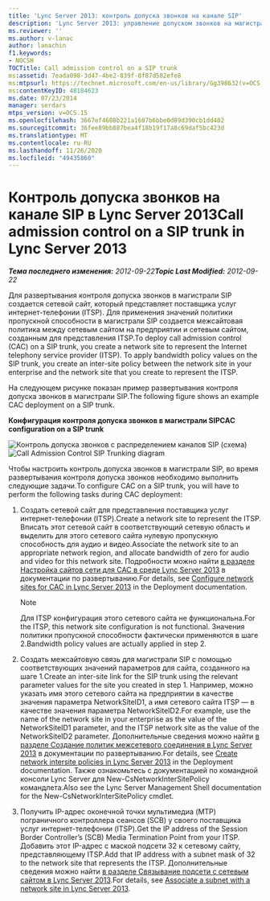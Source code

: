 ```yaml
---
title: 'Lync Server 2013: контроль допуска звонков на канале SIP'
description: 'Lync Server 2013: управление допуском звонков на магистральной магистрали SIP.'
ms.reviewer: ''
ms.author: v-lanac
author: lanachin
f1.keywords:
- NOCSH
TOCTitle: Call admission control on a SIP trunk
ms:assetid: 7eada098-3d47-4be2-839f-8f87d582efe8
ms:mtpsurl: https://technet.microsoft.com/en-us/library/Gg398632(v=OCS.15)
ms:contentKeyID: 48184623
ms.date: 07/23/2014
manager: serdars
mtps_version: v=OCS.15
ms.openlocfilehash: 3667ef4608b221a1607b6bbe0d89d390cb1dd402
ms.sourcegitcommit: 36fee89bb887bea4f18b19f17a8c69daf5bc423d
ms.translationtype: MT
ms.contentlocale: ru-RU
ms.lasthandoff: 11/26/2020
ms.locfileid: "49435860"
---
```

# <a name="call-admission-control-on-a-sip-trunk-in-lync-server-2013"></a><span data-ttu-id="b55ed-103">Контроль допуска звонков на канале SIP в Lync Server 2013</span><span class="sxs-lookup"><span data-stu-id="b55ed-103">Call admission control on a SIP trunk in Lync Server 2013</span></span>

<div data-xmlns="http://www.w3.org/1999/xhtml">

<div class="topic" data-xmlns="http://www.w3.org/1999/xhtml" data-msxsl="urn:schemas-microsoft-com:xslt" data-cs="https://msdn.microsoft.com/">

<div data-asp="https://msdn2.microsoft.com/asp">



</div>

<div id="mainSection">

<div id="mainBody"><span data-ttu-id="b55ed-104">

<span> </span></span><span class="sxs-lookup"><span data-stu-id="b55ed-104">

<span> </span></span></span>

<span data-ttu-id="b55ed-105">_**Тема последнего изменения:** 2012-09-22_</span><span class="sxs-lookup"><span data-stu-id="b55ed-105">_**Topic Last Modified:** 2012-09-22_</span></span>

<span data-ttu-id="b55ed-p101">Для развертывания контроля допуска звонков в магистрали SIP создается сетевой сайт, который представляет поставщика услуг интернет-телефонии (ITSP). Для применения значений политики пропускной способности в магистрали SIP создается межсайтовая политика между сетевым сайтом на предприятии и сетевым сайтом, созданным для представления ITSP.</span><span class="sxs-lookup"><span data-stu-id="b55ed-p101">To deploy call admission control (CAC) on a SIP trunk, you create a network site to represent the Internet telephony service provider (ITSP). To apply bandwidth policy values on the SIP trunk, you create an inter-site policy between the network site in your enterprise and the network site that you create to represent the ITSP.</span></span>

<span data-ttu-id="b55ed-108">На следующем рисунке показан пример развертывания контроля допуска звонков в магистрали SIP.</span><span class="sxs-lookup"><span data-stu-id="b55ed-108">The following figure shows an example CAC deployment on a SIP trunk.</span></span>

<span data-ttu-id="b55ed-109">**Конфигурация контроля допуска звонков в магистрали SIP**</span><span class="sxs-lookup"><span data-stu-id="b55ed-109">**CAC configuration on a SIP trunk**</span></span>

<span data-ttu-id="b55ed-110">![Контроль допуска звонков с распределением каналов SIP (схема)](images/Gg398632.276c0d8f-1dd5-4883-8499-c202399ddbe9(OCS.15).jpg "Контроль допуска звонков с распределением каналов SIP (схема)")</span><span class="sxs-lookup"><span data-stu-id="b55ed-110">![Call Admission Control SIP Trunking diagram](images/Gg398632.276c0d8f-1dd5-4883-8499-c202399ddbe9(OCS.15).jpg "Call Admission Control SIP Trunking diagram")</span></span>

<span data-ttu-id="b55ed-111">Чтобы настроить контроль допуска звонков в магистрали SIP, во время развертывания контроля допуска звонков необходимо выполнить следующие задачи.</span><span class="sxs-lookup"><span data-stu-id="b55ed-111">To configure CAC on a SIP trunk, you will have to perform the following tasks during CAC deployment:</span></span>

1.  <span data-ttu-id="b55ed-112">Создать сетевой сайт для представления поставщика услуг интернет-телефонии (ITSP).</span><span class="sxs-lookup"><span data-stu-id="b55ed-112">Create a network site to represent the ITSP.</span></span> <span data-ttu-id="b55ed-113">Вписать этот сетевой сайт в соответствующий сетевую область и выделить для этого сетевого сайта нулевую пропускную способность для аудио и видео.</span><span class="sxs-lookup"><span data-stu-id="b55ed-113">Associate the network site to an appropriate network region, and allocate bandwidth of zero for audio and video for this network site.</span></span> <span data-ttu-id="b55ed-114">Подробности можно найти [в разделе Настройка сайтов сети для CAC в среде Lync Server 2013](lync-server-2013-configure-network-sites-for-cac.md) в документации по развертыванию.</span><span class="sxs-lookup"><span data-stu-id="b55ed-114">For details, see [Configure network sites for CAC in Lync Server 2013](lync-server-2013-configure-network-sites-for-cac.md) in the Deployment documentation.</span></span>
    
    <div>
    

    > [!NOTE]  
    > <span data-ttu-id="b55ed-115">Для ITSP конфигурация этого сетевого сайта не функциональна.</span><span class="sxs-lookup"><span data-stu-id="b55ed-115">For the ITSP, this network site configuration is not functional.</span></span> <span data-ttu-id="b55ed-116">Значения политики пропускной способности фактически применяются в шаге 2.</span><span class="sxs-lookup"><span data-stu-id="b55ed-116">Bandwidth policy values are actually applied in step 2.</span></span>

    
    </div>

2.  <span data-ttu-id="b55ed-117">Создать межсайтовую связь для магистрали SIP с помощью соответствующих значений параметров для сайта, созданного на шаге 1.</span><span class="sxs-lookup"><span data-stu-id="b55ed-117">Create an inter-site link for the SIP trunk using the relevant parameter values for the site you created in step 1.</span></span> <span data-ttu-id="b55ed-118">Например, можно указать имя этого сетевого сайта на предприятии в качестве значения параметра NetworkSiteID1, а имя сетевого сайта ITSP — в качестве значения параметра NetworkSiteID2.</span><span class="sxs-lookup"><span data-stu-id="b55ed-118">For example, use the name of the network site in your enterprise as the value of the NetworkSiteID1 parameter, and the ITSP network site as the value of the NetworkSiteID2 parameter.</span></span> <span data-ttu-id="b55ed-119">Дополнительные сведения можно найти [в разделе Создание политик межсетевого соединения в Lync Server 2013](lync-server-2013-create-network-intersite-policies.md) в документации по развертыванию.</span><span class="sxs-lookup"><span data-stu-id="b55ed-119">For details, see [Create network intersite policies in Lync Server 2013](lync-server-2013-create-network-intersite-policies.md) in the Deployment documentation.</span></span> <span data-ttu-id="b55ed-120">Также ознакомьтесь с документацией по командной консоли Lync Server для New-CsNetworkInterSitePolicy командлета.</span><span class="sxs-lookup"><span data-stu-id="b55ed-120">Also see the Lync Server Management Shell documentation for the New-CsNetworkInterSitePolicy cmdlet.</span></span>

3.  <span data-ttu-id="b55ed-121">Получить IP-адрес оконечной точки мультимедиа (MTP) пограничного контроллера сеансов (SCB) у своего поставщика услуг интернет-телефонии (ITSP).</span><span class="sxs-lookup"><span data-stu-id="b55ed-121">Get the IP address of the Session Border Controller’s (SCB) Media Termination Point from your ITSP.</span></span> <span data-ttu-id="b55ed-122">Добавить этот IP-адрес с маской подсети 32 к сетевому сайту, представляющему ITSP.</span><span class="sxs-lookup"><span data-stu-id="b55ed-122">Add that IP address with a subnet mask of 32 to the network site that represents the ITSP.</span></span> <span data-ttu-id="b55ed-123">Дополнительные сведения можно найти [в разделе Связывание подсети с сетевым сайтом в Lync Server 2013](lync-server-2013-associate-a-subnet-with-a-network-site.md).</span><span class="sxs-lookup"><span data-stu-id="b55ed-123">For details, see [Associate a subnet with a network site in Lync Server 2013](lync-server-2013-associate-a-subnet-with-a-network-site.md).</span></span>

<span data-ttu-id="b55ed-124"></div>

<span> </span>

</div>

</div>

</span><span class="sxs-lookup"><span data-stu-id="b55ed-124"></div>

<span> </span>

</div>

</div>

</span></span></div>


